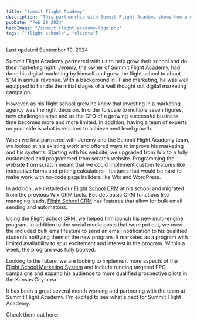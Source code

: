 ```yaml
---
title: "Summit Flight Academy"
description: "This partnership with Summit Flight Academy shows how a well-rounded marketing and operational strategy can deliver results. From the ground up, we’ve worked with them on every detail to help them grow, and seeing their success is what makes this work so fulfilling."
pubDate: "Feb 29 2024"
heroImage: "/summit-flight-academy-logo.png"
tags: ["flight schools", "clients"]
---
```


Last updated September 10, 2024

Summit Flight Academy partnered with us to help grow their school and do their marketing right.  Jeremy, the owner of Summit Flight Academy, had done his digital marketing by himself and grew the flight school to about $1M in annual revenue.  With a background in IT and marketing, he was well equipped to handle the initial stages of a well thought out digital marketing campaign.

However, as his flight school grew he knew that investing in a marketing agency was the right decision.  In order to scale to multiple seven figures, new challenges arise and as the CEO of a growing successful business, time becomes more and more limited.  In addition, having a team of experts on your side is what is required to achieve next level growth.

When we first partnered with Jeremy and the Summit Flight Academy team, we looked at his existing work and offered ways to improve his marketing and his systems.  Starting with his website, we upgraded from Wix to a fully customized and  programmed from scratch website.  Programming the website from scratch meant that we could implement custom features like interactive forms and pricing calculators - features that would be hard to make work with no-code page builders like Wix and WordPress.

In addition, we installed our [Flight School CRM](https://flightschoolcrm.com) at his school and migrated from the previous Wix CRM tools.  Besides basic CRM functions like managing leads, [Flight School CRM](https://flightschoolcrm.com) has features that allow for bulk email sending and automatons.  

Using the [Flight School CRM](https://flightschoolcrm.com), we helped him launch his new multi-engine program.  In addition to the social media posts that were put out, we used the included bulk email feature to send an email notification to his qualified students notifying them of the new program.  It marketed as a program with limited availability to spur excitement and interest in the program.  Within a week, the program was fully booked.

Looking to the future, we are looking to implement more aspects of the [Flight School Marketing System](httpsL//rightruddermarketing.com/marketing-system) and include running targeted PPC campaigns and expand his audience to more qualified prospective pilots in the Kansas City area.

It has been a great several month working and partnering with the team at Summit Flight Academy.  I'm excited to see what's next for Summit Flight Academy.



Check them out here:

